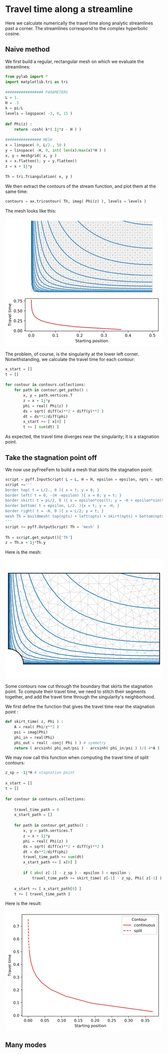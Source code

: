 # Travel time along a streamline

Here we calculate numerically the travel time along analytic streamlines past a corner. The streamlines correspond to the complex hyperbolic cosine.

## Naive method

We first build a regular, rectangular mesh on which we evaluate the streamlines:

```python
from pylab import *
import matplotlib.tri as tri

################# PARAMETERS
L = 1.
H = .3
k = pi/L
levels = logspace( -3, 0, 15 )

def Phi(z) :
    return -cosh( k*( 1j*z - H ) )

################ MESH
x = linspace( 0, L/2., 50 )
y = linspace( -H, 0, int( len(x)/max(x)*H ) )
x, y = meshgrid( x, y )
x = x.flatten(); y = y.flatten()
z = x + 1j*y

Th = tri.Triangulation( x, y )
```
We then extract the contours of the stream function, and plot them at the same time:
```python
contours = ax.tricontour( Th, imag( Phi(z) ), levels = levels )
```
The mesh looks like this:

![Naive mesh](./../figures/travel_times_naive.svg)

The problem, of course, is the singularity at the lower left corner. Notwithstanding, we calculate the travel time for each contour:
```python
x_start = []
t = []

for contour in contours.collections:
    for path in contour.get_paths() :
        x, y = path.vertices.T
        z = x + 1j*y
        phi = real( Phi(z) )
        ds = sqrt( diff(x)**2 + diff(y)**2 )
        dt = ds**2/diff(phi)
        x_start += [ x[0] ]
        t += [ sum(dt) ]
```
As expected, the travel time diverges near the singularity; it is a stagnation point.

## Take the stagnation point off

We now use pyFreeFem to build a mesh that skirts the stagnation point:
```python
script = pyff.InputScript( L = L, H = H, epsilon = epsilon, npts = npts )
script +='''
border top( t = L/2., 0 ){ x = t; y = 0; }
border left( t = 0, -(H -epsilon) ){ x = 0; y = t; }
border skirt( t = pi/2, 0 ){ x = epsilon*cos(t); y = -H + epsilon*sin(t); }
border bottom( t = epsilon, L/2. ){x = t; y = -H; }
border right( t = -H, 0 ){ x = L/2; y = t; }
mesh Th = buildmesh( top(npts) + left(npts) + skirt(npts) + bottom(npts) + right(npts) );
'''
script += pyff.OutputScript( Th = 'mesh' )

Th = script.get_output()['Th']
z = Th.x + 1j*Th.y
```
Here is the mesh:

![No stagnation point](./../figures/travel_times_no_stagnation_mesh.svg)

Some contours now cut through the boundary that skirts the stagnation point. To compute their travel time, we need to stitch their segments together, and add the travel time through the singularity's neighborhood.

We first define the function that gives the travel time near the stagnation point :
```python
def skirt_time( z, Phi ) :
    A = real( Phi/z**2 )
    psi = imag(Phi)
    phi_in = real(Phi)
    phi_out = real( -conj( Phi ) ) # symmetry
    return ( arcsinh( phi_out/psi ) - arcsinh( phi_in/psi ) )/( 4*A )
```
We may now call this function when computing the travel time of split contours:
```python
z_sp = -1j*H # stagnation point

x_start = []
t = []

for contour in contours.collections:

    travel_time_path = 0
    x_start_path = []

    for path in contour.get_paths() :
        x, y = path.vertices.T
        z = x + 1j*y
        phi = real( Phi(z) )
        ds = sqrt( diff(x)**2 + diff(y)**2 )
        dt = ds**2/diff(phi)
        travel_time_path += sum(dt)
        x_start_path += [ x[0] ]

        if ( abs( z[-1] - z_sp ) - epsilon ) < epsilon :
            travel_time_path += skirt_time( z[-1] - z_sp, Phi( z[-1] ) - Phi( z_sp ) )

    x_start += [ x_start_path[0] ]
    t += [ travel_time_path ]
```
Here is the result:

![Travel time split contours](./../figures/travel_times_no_stagnation_trav_time.svg)

## Many modes
